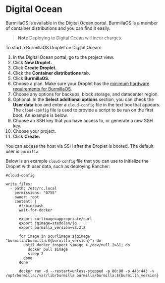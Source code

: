 # Digital Ocean

BurmillaOS is available in the Digital Ocean portal. BurmillaOS is a member of container distributions and you can find it easily.

>**Note**
>Deploying to Digital Ocean will incur charges.

To start a BurmillaOS Droplet on Digital Ocean:

1. In the Digital Ocean portal, go to the project view.
1. Click **New Droplet.**
1. Click **Create Droplet.**
1. Click the **Container distributions** tab.
1. Click **BurmillaOS.**
1. Choose a plan. Make sure your Droplet has the [minimum hardware requirements for BurmillaOS](/overview/#hardware-requirements).
1. Choose any options for backups, block storage, and datacenter region.
1. Optional: In the **Select additional options** section, you can check the **User data** box and enter a `cloud-config` file in the text box that appears. The `cloud-config` file is used to provide a script to be run on the first boot. An example is below.
1. Choose an SSH key that you have access to, or generate a new SSH key.
1. Choose your project.
1. Click **Create.**


You can access the host via SSH after the Droplet is booted. The default user is `burmilla`.

Below is an example `cloud-config` file that you can use to initialize the Droplet with user data, such as deploying Rancher:

```
#cloud-config

write_files:
  - path: /etc/rc.local
    permissions: "0755"
    owner: root
    content: |
      #!/bin/bash
      wait-for-docker

      export curlimage=appropriate/curl
      export jqimage=stedolan/jq
      export burmilla_version=v2.2.2

      for image in $curlimage $jqimage "burmilla/burmilla:${burmilla_version}"; do
        until docker inspect $image > /dev/null 2>&1; do
          docker pull $image
          sleep 2
        done
      done

      docker run -d --restart=unless-stopped -p 80:80 -p 443:443 -v /opt/burmilla:/var/lib/burmilla burmilla/burmilla:${burmilla_version}
```
